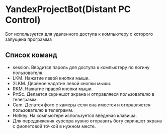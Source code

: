 # YandexProjectBot(Distant PC Control)
Бот используется для удаленного доступа к компьютеру с которого запущена программа
## Список команд
- session. Вводится пароль для доступа к компьютеру по логину пользователя.
- LKM. Нажатие левой кнопки мыши.
- 2LKM. Двойное надатие левой кнопки мыши.
- RKM. Нажатие правой кнопки мыши.
- PrtSc. Делается скриншот экрана и отправляеся пользователю в телеграмм.
- Cam. Делатся фото с камеры если она имеется и отправляется пользователю в телеграмм.
- Hotkey. На компьютере используется введнная клавиша.
- Для передвижения курсора нужно отправить боту скриншот экрана с фиолетовой точкой в нужном месте.
